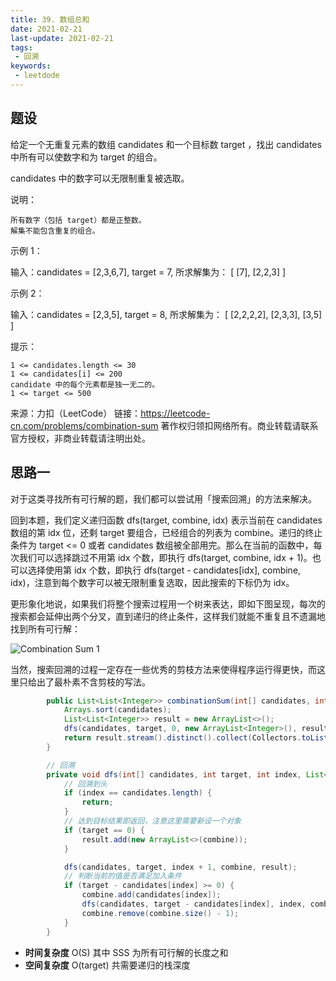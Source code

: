 ```yaml
---
title: 39. 数组总和
date: 2021-02-21
last-update: 2021-02-21
tags:
 - 回溯
keywords:
 - leetdode
---
```


## 题设
给定一个无重复元素的数组 candidates 和一个目标数 target ，找出 candidates 中所有可以使数字和为 target 的组合。

candidates 中的数字可以无限制重复被选取。

说明：

    所有数字（包括 target）都是正整数。
    解集不能包含重复的组合。 

示例 1：

输入：candidates = [2,3,6,7], target = 7,
所求解集为：
[
  [7],
  [2,2,3]
]

示例 2：

输入：candidates = [2,3,5], target = 8,
所求解集为：
[
  [2,2,2,2],
  [2,3,3],
  [3,5]
]

 

提示：

    1 <= candidates.length <= 30
    1 <= candidates[i] <= 200
    candidate 中的每个元素都是独一无二的。
    1 <= target <= 500

来源：力扣（LeetCode）
链接：https://leetcode-cn.com/problems/combination-sum
著作权归领扣网络所有。商业转载请联系官方授权，非商业转载请注明出处。

## 思路一 

对于这类寻找所有可行解的题，我们都可以尝试用「搜索回溯」的方法来解决。

回到本题，我们定义递归函数 dfs(target, combine, idx) 表示当前在 candidates 数组的第 idx 位，还剩 target 要组合，已经组合的列表为 combine。递归的终止条件为 target <= 0 或者 candidates 数组被全部用完。那么在当前的函数中，每次我们可以选择跳过不用第 idx 个数，即执行 dfs(target, combine, idx + 1)。也可以选择使用第 idx 个数，即执行 dfs(target - candidates[idx], combine, idx)，注意到每个数字可以被无限制重复选取，因此搜索的下标仍为 idx。

更形象化地说，如果我们将整个搜索过程用一个树来表达，即如下图呈现，每次的搜索都会延伸出两个分叉，直到递归的终止条件，这样我们就能不重复且不遗漏地找到所有可行解：

![Combination Sum 1](/images/algorithm-backtracing/39_Combination_Sum_1.png)

当然，搜索回溯的过程一定存在一些优秀的剪枝方法来使得程序运行得更快，而这里只给出了最朴素不含剪枝的写法。

```java 
        public List<List<Integer>> combinationSum(int[] candidates, int target) {
            Arrays.sort(candidates);
            List<List<Integer>> result = new ArrayList<>();
            dfs(candidates, target, 0, new ArrayList<Integer>(), result);
            return result.stream().distinct().collect(Collectors.toList());
        }

        // 回溯
        private void dfs(int[] candidates, int target, int index, List<Integer> combine, List<List<Integer>> result) {
            // 回溯到头
            if (index == candidates.length) {
                return;
            }
            // 达到目标结果即返回，注意这里需要新设一个对象
            if (target == 0) {
                result.add(new ArrayList<>(combine));
            }

            dfs(candidates, target, index + 1, combine, result);
            // 判断当前的值是否满足加入条件
            if (target - candidates[index] >= 0) {
                combine.add(candidates[index]);
                dfs(candidates, target - candidates[index], index, combine, result);
                combine.remove(combine.size() - 1);
            }
        }
```
- **时间复杂度** O(S) 其中 SSS 为所有可行解的长度之和
- **空间复杂度** O(target) 共需要递归的栈深度



